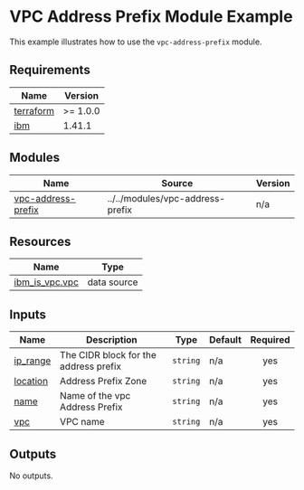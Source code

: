 # VPC Address Prefix Module Example

This example illustrates how to use the `vpc-address-prefix` module.

<!-- BEGINNING OF PRE-COMMIT-TERRAFORM DOCS HOOK -->
## Requirements

| Name | Version |
|------|---------|
| <a name="requirement_terraform"></a> [terraform](#requirement\_terraform) | >= 1.0.0 |
| <a name="requirement_ibm"></a> [ibm](#requirement\_ibm) | 1.41.1 |

## Modules

| Name | Source | Version |
|------|--------|---------|
| <a name="module_vpc-address-prefix"></a> [vpc-address-prefix](#module\_vpc-address-prefix) | ../../modules/vpc-address-prefix | n/a |

## Resources

| Name | Type |
|------|------|
| [ibm_is_vpc.vpc](https://registry.terraform.io/providers/IBM-Cloud/ibm/1.41.1/docs/data-sources/is_vpc) | data source |

## Inputs

| Name | Description | Type | Default | Required |
|------|-------------|------|---------|:--------:|
| <a name="input_ip_range"></a> [ip\_range](#input\_ip\_range) | The CIDR block for the address prefix | `string` | n/a | yes |
| <a name="input_location"></a> [location](#input\_location) | Address Prefix Zone | `string` | n/a | yes |
| <a name="input_name"></a> [name](#input\_name) | Name of the vpc Address Prefix | `string` | n/a | yes |
| <a name="input_vpc"></a> [vpc](#input\_vpc) | VPC name | `string` | n/a | yes |

## Outputs

No outputs.
<!-- END OF PRE-COMMIT-TERRAFORM DOCS HOOK -->
